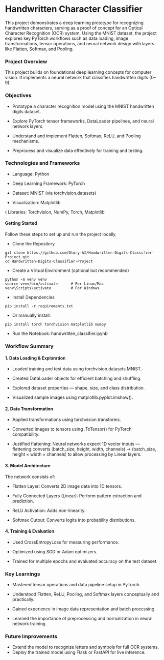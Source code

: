 # Handwritten Character Classifier 

This project demonstrates a deep learning prototype for recognizing handwritten characters, serving as a proof of concept for an Optical Character Recognition (OCR) system. Using the MNIST dataset, the project explores key PyTorch workflows such as data loading, image transformations, tensor operations, and neural network design with layers like Flatten, Softmax, and Pooling.

### Project Overview

This project builds on foundational deep learning concepts for computer vision.
It implements a neural network that classifies handwritten digits (0–9).

### Objectives

* Prototype a character recognition model using the MNIST handwritten digits dataset.

* Explore PyTorch tensor frameworks, DataLoader pipelines, and neural network layers.

* Understand and implement Flatten, Softmax, ReLU, and Pooling mechanisms.

* Preprocess and visualize data effectively for training and testing.

### Technologies and Frameworks

* Language: Python 

* Deep Learning Framework: PyTorch

* Dataset: MNIST (via torchvision.datasets)

* Visualization: Matplotlib

( Libraries: Torchvision, NumPy, Torch, Matplotlib

#### Getting Started

Follow these steps to set up and run the project locally.

* Clone the Repository
```
git clone https://github.com/Glory-AI/Handwritten-Digits-Classifier-Project.git
cd Handwritten-Digits-Classifier-Project
```
* Create a Virtual Environment (optional but recommended)
```
python -m venv venv
source venv/bin/activate      # For Linux/Mac
venv\Scripts\activate         # For Windows
```

* Install Dependencies
```
pip install -r requirements.txt
```
* Or manually install:
```
pip install torch torchvision matplotlib numpy
```
* Run the Notebook: handwritten_classifier.ipynb

### Workflow Summary

#### 1. Data Loading & Exploration

* Loaded training and test data using torchvision.datasets.MNIST.

* Created DataLoader objects for efficient batching and shuffling.

* Explored dataset properties — shape, size, and class distribution.

* Visualized sample images using matplotlib.pyplot.imshow().

#### 2. Data Transformation

* Applied transformations using torchvision.transforms.

* Converted images to tensors using .ToTensor() for PyTorch compatibility.

* Justified flattening: Neural networks expect 1D vector inputs — flattening converts (batch_size, height, width, channels) → (batch_size, height × width × channels) to allow processing by Linear layers.

#### 3. Model Architecture

The network consists of:

* Flatten Layer: Converts 2D image data into 1D tensors.

* Fully Connected Layers (Linear): Perform pattern extraction and prediction.

* ReLU Activation: Adds non-linearity.

* Softmax Output: Converts logits into probability distributions.
 
 

#### 4. Training & Evaluation

* Used CrossEntropyLoss for measuring performance.

* Optimized using SGD or Adam optimizers.

* Trained for multiple epochs and evaluated accuracy on the test dataset.


### Key Learnings

* Mastered tensor operations and data pipeline setup in PyTorch.

* Understood Flatten, ReLU, Pooling, and Softmax layers conceptually and practically.

* Gained experience in image data representation and batch processing.

* Learned the importance of preprocessing and normalization in neural network training.


### Future Improvements

* Extend the model to recognize letters and symbols for full OCR systems.
* Deploy the trained model using Flask or FastAPI for live inference.




